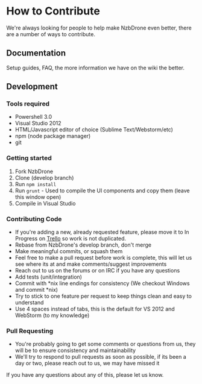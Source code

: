 # How to Contribute #

We're always looking for people to help make NzbDrone even better, there are a number of ways to contribute.

## Documentation ##
Setup guides, FAQ, the more information we have on the wiki the better.

## Development ##

### Tools required ###
- Powershell 3.0
- Visual Studio 2012
- HTML/Javascript editor of choice (Sublime Text/Webstorm/etc)
- npm (node package manager)
- git

### Getting started ###

1.  Fork NzbDrone 
2.  Clone (develop branch)
3.  Run `npm install`
4.  Run `grunt` - Used to compile the UI components and copy them (leave this window open)
5.  Compile in Visual Studio

### Contributing Code ###
- If you're adding a new, already requested feature, please move it to In Progress on [Trello](http://trello.nzbdrone.com "Trello") so work is not duplicated.
- Rebase from NzbDrone's develop branch, don't merge
- Make meaningful commits, or squash them
- Feel free to make a pull request before work is complete, this will let us see where its at and make comments/suggest improvements
- Reach out to us on the forums or on IRC if you have any questions
- Add tests (unit/integration)
- Commit with *nix line endings for consistency (We checkout Windows and commit *nix)
- Try to stick to one feature per request to keep things clean and easy to understand
- Use 4 spaces instead of tabs, this is the default for VS 2012 and WebStorm (to my knowledge)

### Pull Requesting ###
- You're probably going to get some comments or questions from us, they will be to ensure consistency and maintainability
- We'll try to respond to pull requests as soon as possible, if its been a day or two, please reach out to us, we may have missed it

If you have any questions about any of this, please let us know.